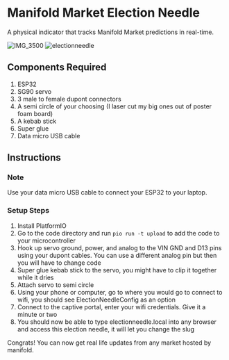 # Manifold Market Election Needle

A physical indicator that tracks Manifold Market predictions in real-time.

![IMG_3500](https://github.com/user-attachments/assets/70cc6794-e316-479c-8a40-bb3effc462c4)
![electionneedle](https://github.com/user-attachments/assets/59814814-2350-480e-9bff-4d99daf540a0)

## Components Required
1. ESP32
2. SG90 servo
3. 3 male to female dupont connectors
4. A semi circle of your choosing (I laser cut my big ones out of poster foam board)
5. A kebab stick
6. Super glue
7. Data micro USB cable

## Instructions

### Note
Use your data micro USB cable to connect your ESP32 to your laptop.

### Setup Steps
1. Install PlatformIO
2. Go to the code directory and run `pio run -t upload` to add the code to your microcontroller
3. Hook up servo ground, power, and analog to the VIN GND and D13 pins using your dupont cables. You can use a different analog pin but then you will have to change code
4. Super glue kebab stick to the servo, you might have to clip it together while it dries
5. Attach servo to semi circle
6. Using your phone or computer, go to where you would go to connect to wifi, you should see ElectionNeedleConfig as an option
7. Connect to the captive portal, enter your wifi credentials. Give it a minute or two
8. You should now be able to type electionneedle.local into any browser and access this election needle, it will let you change the slug

Congrats! You can now get real life updates from any market hosted by manifold.

